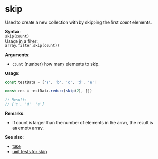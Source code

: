 # skip
Used to create a new collection with by skipping the first *count* elements.

**Syntax**:  
`skip(count)`  
Usage in a filter:  
`array.filter(skip(count))`

**Arguments**:  
- `count` (number) how many elements to skip.

**Usage**:
```javascript
const testData = ['a', 'b', 'c', 'd', 'e']

const res = testData.reduce(skip(2), [])

// Result:
// ['c', 'd', 'e']
```

**Remarks**:
- If count is larger than the number of elements in the array, the result is an empty array.

**See also**:
- [take](./take.md)
- [unit tests for skip](../tests/skip.tests.ts)
